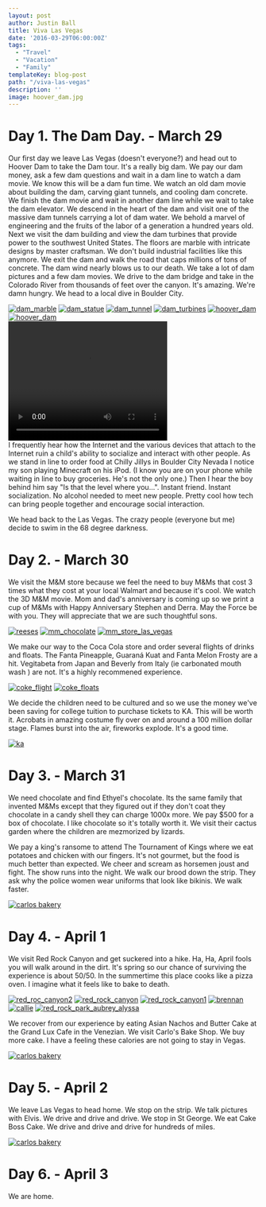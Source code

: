 ```yaml
---
layout: post
author: Justin Ball
title: Viva Las Vegas
date: '2016-03-29T06:00:00Z'
tags:
  - "Travel"
  - "Vacation"
  - "Family"
templateKey: blog-post
path: "/viva-las-vegas"
description: ''
image: hoover_dam.jpg
---
```


# Day 1. The Dam Day. - March 29

Our first day we leave Las Vegas (doesn't everyone?) and head out to Hoover Dam to take the Dam tour. It's a really big dam. We pay our dam money, ask a few dam questions and wait in a dam line to watch a dam movie. We know this will be a dam fun time. We watch an old dam movie about building the dam, carving giant tunnels, and cooling dam concrete. We finish the dam movie and wait in another dam line while we wait to take the dam elevator. We descend in the heart of the dam and visit one of the massive dam tunnels carrying a lot of dam water. We behold a marvel of engineering and the fruits of the labor of a generation a hundred years old. Next we visit the dam building and view the dam turbines that provide power to the southwest United States. The floors are marble with intricate designs by master craftsman. We don't build industrial facilities like this anymore. We exit the dam and walk the road that caps millions of tons of concrete. The dam wind nearly blows us to our death. We take a lot of dam pictures and a few dam movies. We drive to the dam bridge and take in the Colorado River from thousands of feet over the canyon. It's amazing. We're damn hungry. We head to a local dive in Boulder City.
<div class="post-images">
  <a href="dam_marble.jpg"><img src="dam_marble.jpg" alt="dam_marble"/></a>
  <a href="dam_statue.jpg"><img src="dam_statue.jpg" alt="dam_statue"/></a>
  <a href="dam_tunnel.jpg"><img src="dam_tunnel.jpg" alt="dam_tunnel"/></a>
  <a href="dam_turbines.jpg"><img src="dam_turbines.jpg" alt="dam_turbines"/></a>
  <a href="hoover_dam.jpg"><img src="hoover_dam.jpg" alt="hoover_dam"/></a>
  <a href="hoover_dam_bridge.jpg"><img src="hoover_dam_bridge.jpg" alt="hoover_dam"/></a>
</div>
<div class="post-images">
  <video width="320" height="240" controls>
    <source src="dam_wind.mov" type="video/mov">
  Your browser does not support the video tag.
  </video>
</div>
I frequently hear how the Internet and the various devices that attach to the Internet ruin a child's ability to socialize and interact with other people. As we stand in line to order food at Chilly Jillys in Boulder City Nevada I notice my son playing Minecraft on his iPod. (I know you are on your phone while waiting in line to buy groceries. He's not the only one.) Then I hear the boy behind him say "Is that the level where you...". Instant friend. Instant socialization. No alcohol needed to meet new people. Pretty cool how tech can bring people together and encourage social interaction.

We head back to the Las Vegas. The crazy people (everyone but me) decide to swim in the 68 degree darkness.


# Day 2. - March 30
We visit the M&M store because we feel the need to buy M&Ms that cost 3 times what they cost at your local Walmart and because it's cool. We watch the 3D M&M movie. Mom and dad's anniversary is coming up so we print a cup of M&Ms with Happy Anniversary Stephen and Derra. May the Force be with you. They will appreciate that we are such thoughtful sons.
<div class="post-images">
  <a href="reeses.jpg"><img src="reeses.jpg" alt="reeses"/></a>
  <a href="mm_chocolate.jpg"><img src="mm_chocolate.jpg" alt="mm_chocolate"/></a>
  <a href="mm_store_las_vegas.jpg"><img src="mm_store_las_vegas.jpg" alt="mm_store_las_vegas"/></a>
</div>

We make our way to the Coca Cola store and order several flights of drinks and floats. The Fanta Pineapple, Guaraná Kuat and Fanta Melon Frosty are a hit. Vegitabeta from Japan and Beverly from Italy (ie carbonated mouth wash ) are not. It's a highly recommened experience.
<div class="post-images">
  <a href="coke_flight.jpg"><img src="coke_flight.jpg" alt="coke_flight"/></a>
  <a href="coke_floats.jpg"><img src="coke_floats.jpg" alt="coke_floats"/></a>
</div>

We decide the children need to be cultured and so we use the money we've been saving for college tuition to purchase tickets to KA. This will be worth it. Acrobats in amazing costume fly over on and around a 100 million dollar stage. Flames burst into the air, fireworks explode. It's a good time.
<div class="post-images">
  <a href="ka.jpg"><img src="ka.jpg" alt="ka"/></a>
</div>

# Day 3. - March 31
We need chocolate and find Ethyel's chocolate. Its the same family that invented M&Ms except that they figured out if they don't coat they chocolate in a candy shell they can charge 1000x more. We pay $500 for a box of chocolate. I like chocolate so it's totally worth it. We visit their cactus garden where the children are mezmorized by lizards.

We pay a king's ransome to attend The Tournament of Kings where we eat potatoes and chicken with our fingers. It's not gourmet, but the food is much better than expected. We cheer and scream as horsemen joust and fight. The show runs into the night. We walk our brood down the strip. They ask why the police women wear uniforms that look like bikinis. We walk faster.
<div class="post-images">
  <a href="tournament.jpg"><img src="tournament.jpg" alt="carlos bakery"/></a>
</div>

# Day 4. - April 1
We visit Red Rock Canyon and get suckered into a hike. Ha, Ha, April fools you will walk around in the dirt. It's spring so our chance of surviving the experience is about 50/50. In the summertime this place cooks like a pizza oven. I imagine what it feels like to bake to death.
<div class="post-images">
  <a href="red_rock_canyon2.jpg"><img src="red_rock_canyon2.jpg" alt="red_roc_canyon2"/></a>
  <a href="red_rock_canyon.jpg"><img src="red_rock_canyon.jpg" alt="red_rock_canyon"/></a>
  <a href="red_rock_canyon1.jpg"><img src="red_rock_canyon1.jpg" alt="red_rock_canyon1"/></a>
  <a href="brennan.jpg"><img src="brennan.jpg" alt="brennan"/></a>
  <a href="callie.jpg"><img src="callie.jpg" alt="callie"/></a>
  <a href="red_rock_park_aubrey_alyssa.jpg"><img src="red_rock_park_aubrey_alyssa.jpg" alt="red_rock_park_aubrey_alyssa"/></a>
</div>

We recover from our experience by eating Asian Nachos and Butter Cake at the Grand Lux Cafe in the Venezian. We visit Carlo's Bake Shop. We buy more cake. I have a feeling these calories are not going to stay in Vegas.
<div class="post-images">
  <a href="carlos_bakery.jpg"><img src="carlos_bakery.jpg" alt="carlos bakery"/></a>
</div>

# Day 5. - April 2
We leave Las Vegas to head home. We stop on the strip. We talk pictures with Elvis. We drive and drive and drive. We stop in St George. We eat Cake Boss Cake. We drive and drive and drive for hundreds of miles.
<div class="post-images">
  <a href="elvis_butt.jpg"><img src="elvis_butt.jpg" alt="carlos bakery"/></a>
</div>

# Day 6. - April 3
We are home.

